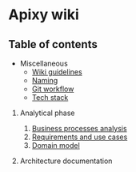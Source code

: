 # Apixy wiki

## Table of contents

- Miscellaneous
  - [Wiki guidelines](./misc/wiki-guidelines)
  - [Naming](./misc/Naming)
  - [Git workflow](./misc/Git)
  - [Tech stack](./misc/tech-stack)

1. Analytical phase
   1. [Business processes analysis](./it1/01_business-processes)
   2. [Requirements and use cases](./it1/02_requirements)
   3. [Domain model](./it1/03_domain-model)

2. Architecture documentation

